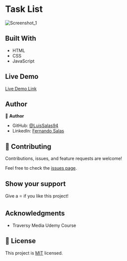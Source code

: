 
# Task List

![Screenshot_1](https://user-images.githubusercontent.com/57297709/147364254-46340891-1e59-4641-8828-a9d1437f58a1.jpg)





## Built With

- HTML
- CSS
- JavaScript


## Live Demo

[Live Demo Link](https://inspiring-hypatia-f8760e.netlify.app/)

## Author

👤 **Author**

- GitHub: [@LuisSalas94](https://github.com/LuisSalas94)
- LinkedIn: [Fernando Salas](https://www.linkedin.com/in/luisfernandosalasgave/)

## 🤝 Contributing

Contributions, issues, and feature requests are welcome!

Feel free to check the [issues page](../../issues/).

## Show your support

Give a ⭐️ if you like this project!

## Acknowledgments

- Traversy Media Udemy Course


## 📝 License

This project is [MIT](./MIT.md) licensed.
